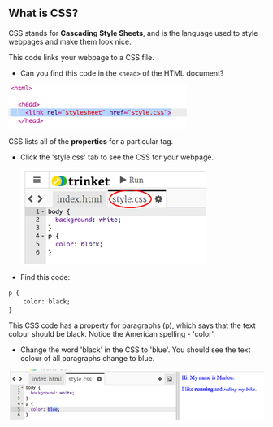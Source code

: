 ## What is CSS?

CSS stands for **Cascading Style Sheets**, and is the language used to style webpages and make them look nice.

This code links your webpage to a CSS file.

+ Can you find this code in the `<head>` of the HTML document?

![screenshot](images/birthday-css-link.png)

CSS lists all of the **properties** for a particular tag.

+ Click the 'style.css' tab to see the CSS for your webpage.

	![screenshot](images/birthday-css-tab.png)

+ Find this code:

```html
p {
	color: black;
}
```

This CSS code has a property for paragraphs (p), which says that the text colour should be black. Notice the American spelling - 'color'.

+ Change the word 'black' in the CSS to 'blue'. You should see the text colour of all paragraphs change to blue.

![screenshot](images/birthday-edit-css.png)
